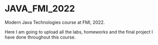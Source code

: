 # JAVA_FMI_2022
Modern Java Technologies course at FMI, 2022.

Here I am going to upload all the labs, homeworks and the final project I have done throughout this course.
